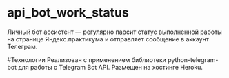 # api_bot_work_status
Личный бот ассистент — регулярно парсит статус выполненной работы на странице Яндекс.практикума и отправляет сообщение в аккаунт Телеграм. 

#Технологии
Реализован с применением библиотеки python-telegram-bot для работы с Telegram Bot API. Размещен на хостинге Heroku.
